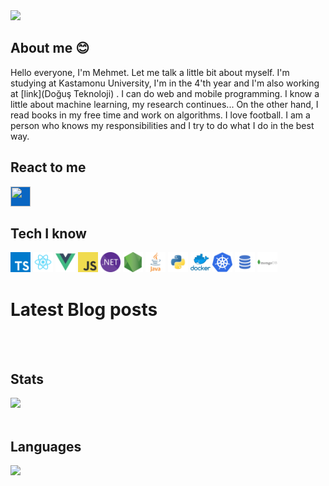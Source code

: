 
<img src="https://media.giphy.com/media/kluzPOxBzGk4U/giphy.gif" width = 1000>

<br>

## About me :blush:
Hello everyone, I'm Mehmet. Let me talk a little bit about myself. I'm studying at Kastamonu University, I'm in the 4'th year and I'm also working at [link](Doğuş Teknoloji) . I can do web and mobile programming. I know a little about machine learning, my research continues... On the other hand, I read books in my free time and work on algorithms. I love football. I am a person who knows my responsibilities and I try to do what I do in the best way.

## React to me

[<img style="background-color:#0A66C2;" height="32" width="32" src="https://unpkg.com/simple-icons@v8/icons/linkedin.svg" align="left" />][Linkedn]

[Linkedn]: https://www.linkedin.com/in/mehmetkemalsavut/

<br/>
<br/>

## Tech I know
<img height="32" width="32" src="https://raw.githubusercontent.com/github/explore/80688e429a7d4ef2fca1e82350fe8e3517d3494d/topics/typescript/typescript.png">
<img height="32" width="32" src="https://raw.githubusercontent.com/github/explore/80688e429a7d4ef2fca1e82350fe8e3517d3494d/topics/react/react.png">
<img height="32" width="32" src="https://raw.githubusercontent.com/github/explore/80688e429a7d4ef2fca1e82350fe8e3517d3494d/topics/vue/vue.png">
<img height="32" width="32" src="https://raw.githubusercontent.com/github/explore/80688e429a7d4ef2fca1e82350fe8e3517d3494d/topics/javascript/javascript.png">

<img height="32" width="32" src="https://raw.githubusercontent.com/github/explore/80688e429a7d4ef2fca1e82350fe8e3517d3494d/topics/dotnet/dotnet.png">
<img height="32" width="32" src="https://raw.githubusercontent.com/github/explore/80688e429a7d4ef2fca1e82350fe8e3517d3494d/topics/nodejs/nodejs.png">
<img height="32" width="32" src="https://raw.githubusercontent.com/github/explore/80688e429a7d4ef2fca1e82350fe8e3517d3494d/topics/java/java.png">
<img height="32" width="32" src="https://raw.githubusercontent.com/github/explore/80688e429a7d4ef2fca1e82350fe8e3517d3494d/topics/python/python.png">
<img height="32" width="32" src="https://raw.githubusercontent.com/github/explore/80688e429a7d4ef2fca1e82350fe8e3517d3494d/topics/docker/docker.png">
<img height="32" width="32" src="https://raw.githubusercontent.com/github/explore/80688e429a7d4ef2fca1e82350fe8e3517d3494d/topics/kubernetes/kubernetes.png">
<img height="32" width="32" src="https://raw.githubusercontent.com/github/explore/80688e429a7d4ef2fca1e82350fe8e3517d3494d/topics/sql/sql.png">
<img height="32" width="32" src="https://raw.githubusercontent.com/github/explore/80688e429a7d4ef2fca1e82350fe8e3517d3494d/topics/mongodb/mongodb.png">

<br />

# Latest Blog posts
<!-- BLOG-POST-LIST:START -->
<!-- BLOG-POST-LIST:END -->



<br />
<br />

## Stats
<img src="https://github-readme-stats.vercel.app/api?username=mkmlsvt&show_icons=true&theme=radical">

<br />
<br />

## Languages
<img src="https://github-readme-stats.vercel.app/api/top-langs/?username=mkmlsvt&theme=radical&hide=jupyter%20notebook,css&langs_count=7">

